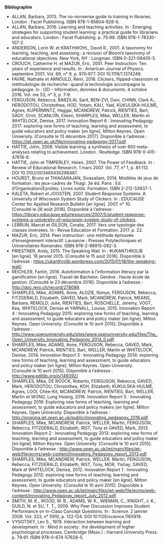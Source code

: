 **Bibliographie**

- ALLAN, Barbara, 2013. The no-nonsense guide to training in libraries. London : Facet Publishing. ISBN 978-1-85604-828-6. 
- ALLAN, Barbara, 2016. Learning and teaching activities. In : Emerging strategies for supporting student learning: a practical guide for librarians and educators. London : Facet Publishing. p. 75‑99. ISBN 978-1-78330-107-2. 
- ANDERSON, Lorin W. et KRATHWOHL, David R., 2001. A taxonomy for learning, teaching, and assessing : a revision of Bloom’s taxonomy of educational objectives. New York, NY : Longman. ISBN 0-321-08405-5. 
- CROUCH, Catherine H. et MAZUR, Eric, 2001. Peer Instruction: Ten years of experience and results. In : American Journal of Physics. septembre 2001. Vol. 69, n° 9, p. 970‑977. DOI 10.1119/1.1374249. 
- FAVRE, Nathalie et ARNOULD, Rémi, 2016. Clickers, flipped-classroom et méthodologie de recherche : quand la technologie accompagne la pédagogie. In : I2D – Information, données & documents. 4 octobre 2016. Vol. me 53, n° 3, p. 7‑9. 
- FERGUSON, Rebecca, BARZILAI, Sarit, BEN-ZVI, Dani, CHINN, Clark A., HERODOTOU, Christothea, HOD, Yotam, KALI, Yael, KUKULSKA-HULME, Agnes, KUPERMINTZ, Haggai, MCANDREW, Patrick, RIENTIES, Bart, SAGY, Ornit, SCANLON, Eileen, SHARPLES, Mike, WELLER, Martin et WHITELOCK, Denise, 2017. Innovation Report 6 : Innovating Pedagogy 2017: exploring new forms of teaching, learning and assessment, to guide educators and policy maker [en ligne]. Milton Keynes. Open University. [Consulté le 13 décembre 2017]. Disponible à l’adresse : https://iet.open.ac.uk/file/innovating-pedagogy-2017.pdf. 
- HATTIE, John, 2009. Visible learning: a synthesis of over 800 meta-analyses relating to achievement. London : Routledge. ISBN 978-0-415-47618-8. 
- HATTIE, John et TIMPERLEY, Helen, 2007. The Power of Feedback. In : Review of Educational Research. 1 mars 2007. Vol. 77, n° 1, p. 81‑112. DOI 10.3102/003465430298487. 
- HOURST, Bruno et THIAGARAJAN, Sivasailam, 2014. Modèles de jeux de formation : les jeux-cadres de Thiagi. 3e éd. Paris : Ed. d’Organisation/Eyrolles. Livres outils. Formation. ISBN 2-212-53937-1. 
- KALETA, Robert et JOOSTEN, 2007. Student Response Systems: A University of Wisconsin System Study of Clickers. In : EDUCAUSE Center for Applied Research Bulletin [en ligne]. 2007. n° 10. [Consulté le 26 août 2018]. Disponible à l’adresse : https://library.educause.edu/resources/2007/5/student-response-systems-a-university-of-wisconsin-system-study-of-clickers. 
- LEBRUN, Marcel et GILSON, Coralie, 2017. Vers une typologie des classes inversées. In : Revue Education et Formation. 2017. p. 22. 
- MAZUR, Eric, 2014. Peer instruction : une méthode éprouvée d’enseignement interactif. Lausanne : Presses Polytechniques et Universitaires Romandes. ISBN 978-2-88915-082-3. 
- PRIESTNER, Andy, 2015. The Speaking Wall. In : #UKANTHROLIB [en ligne]. 18 janvier 2015. [Consulté le 15 août 2018]. Disponible à l’adresse : https://ukanthrolib.wordpress.com/2015/01/18/the-speaking-wall/. 
- REICHLER, Fantin, 2016. Autoformation à l’information literacy par la gamification [en ligne]. Travail de Bachelor. Genève : Haute école de gestion. [Consulté le 23 décembre 2016]. Disponible à l’adresse : http://doc.rero.ch/record/278089. 
- SHARPLES, Mike, ADAMS, Anne, ALOZIE, Nonye, FERGUSON, Rebecca, FITZGERALD, Elizabeth, GAVED, Mark, MCANDREW, Patrick, MEANS, Barbara, REMOLD, Julie, RIENTIES, Bart, ROSCHELLE, Jeremy, VOGT, Kea, WHITELOCK, Denise et YARNALL, Louise, 2015. Innovation Report 4 : Innovating Pedagogy 2015: exploring new forms of teaching, learning and assessment, to guide educators and policy maker [en ligne]. Milton Keynes. Open University. [Consulté le 10 avril 2015]. Disponible à l’adresse : http://www.openuniversity.edu/sites/www.openuniversity.edu/files/The_Open_University_Innovating_Pedagogy_2014_0.pdf. 
- SHARPLES, Mike, ADAMS, Anne, FERGUSON, Rebecca, GAVED, Mark, MCANDREW, Patrick, RIENTIES, Bart, WELLER, Martin et WHITELOCK, Denise, 2014. Innovation Report 3 : Innovating Pedagogy 2014: exploring new forms of teaching, learning and assessment, to guide educators and policy maker [en ligne]. Milton Keynes. Open University. [Consulté le 10 avril 2015]. Disponible à l’adresse : http://www.editlib.org/p/149392/. 
- SHARPLES, Mike, DE ROOCK, Roberto, FERGUSON, Rebecca, GAVED, Mark, HERODOTOU, Christothea, KOH, Elizabeth, KUKULSKA-HULME, Agnes, LOOI, Chee-Kit, MCANDREW, Patrick, RIENTIES, Bart, WELLER, Martin et WONG, Lung Hsiang, 2016. Innovation Report 5 : Innovating Pedagogy 2016: Exploring new forms of teaching, learning and assessment, to guide educators and policy makers [en ligne]. Milton Keynes. Open University. Disponible à l’adresse : http://proxima.iet.open.ac.uk/public/innovating_pedagogy_2016.pdf. 
- SHARPLES, Mike, MCANDREW, Patrick, WELLER, Martin, FERGUSON, Rebecca, FITZGERALD, Elizabeth, IRST, Tony et GAVED, Mark, 2013. Innovation Report 2 : Innovating Pedagogy 2013: exploring new forms of teaching, learning and assessment, to guide educators and policy maker [en ligne]. Milton Keynes. Open University. [Consulté le 10 avril 2015]. Disponible à l’adresse : http://www.open.ac.uk/iet/main/files/iet-web/file/ecms/web-content/Innovating_Pedagogy_report_2013.pdf. 
- SHARPLES, Mike, MCANDREW, Patrick, WELLER, Martin, FERGUSON, Rebecca, FITZGERALD, Elizabeth, IRST, Tony, MOR, Yishay, GAVED, Mark et WHITELOCK, Denise, 2012. Innovation Report 1 : Innovating Pedagogy 2012: exploring new forms of teaching, learning and assessment, to guide educators and policy maker [en ligne]. Milton Keynes. Open University. [Consulté le 10 avril 2015]. Disponible à l’adresse : http://www.open.ac.uk/iet/main/files/iet-web/file/ecms/web-content/Innovating_Pedagogy_report_July_2012.pdf. 
- SMITH, M. K., WOOD, W. B., ADAMS, W. K., WIEMAN, C., KNIGHT, J. K., GUILD, N. et SU, T. T., 2009. Why Peer Discussion Improves Student Performance on In-Class Concept Questions. In : Science. 2 janvier 2009. Vol. 323, n° 5910, p. 122‑124. DOI 10.1126/science.1165919. 
- VYGOTSKY, Lev S., 1978. Interaction between learning and development. In : Mind in society : the development of higher psychological processes. Cambridge (Mass.) : Harvard University Press. p. 79‑91. ISBN 978-0-674-57628-5. 